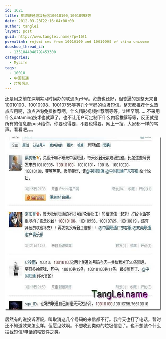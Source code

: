 ```yaml
---
id: 1621
title: 拒收联通垃圾短信10010100,10010998等
date: 2012-03-23T22:16:04+00:00
author: tanglei
layout: post
guid: http://www.tanglei.name/?p=1621
permalink: reject-sms-from-10010100-and-10010998-of-china-unicome
duoshuo_thread_id:
  - 1351844048792453300
categories:
  - MyLife
tags:
  - 10010
  - 中国联通
  - 垃圾信息
---
```

还是用之前在深圳实习时候办的联通3g卡号。资费也还好，但苦逼的是整天来自10010100、10010998、10010755等等几个号码的垃圾短信。整天都推荐什么热点应用啊，热点咨询免费推荐啊，什么精彩视频推荐啊等等。谁稀罕啊……不采用什么dataming技术也就算了，也不让用户可定制下什么内容推荐等等，反正就是所有的信息都push给你，你要也得要，不要也得要。网上一搜，大家都一样的骂声。看看吧。。。

[<img style="display: inline; border: 0px;" title="联通-垃圾信息-屏蔽 1" src="/wp-content/uploads/2012/03/1_thumb.jpg" alt="联通-垃圾信息-屏蔽 1" width="591" height="563" border="0" data-pinit="registered" />](/wp-content/uploads/2012/03/1.jpg)

居然有的说投诉客服，叫取消这几个号码的来信都不行。我今天也打了电话，暂时还不知道效果怎么样。但愿见效啊。不想收到类似的垃圾信息了。也不想装个什么拦截短信/电话的啥软件之类。
